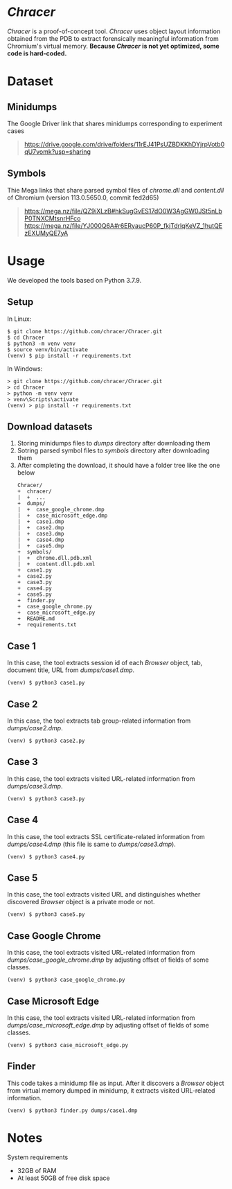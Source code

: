 # *Chracer*

*Chracer* is a proof-of-concept tool. *Chracer* uses object layout information obtained from the PDB to extract forensically meaningful information from Chromium's virtual memory. **Because *Chracer* is not yet optimized, some code is hard-coded.**

# Dataset

## Minidumps

The Google Driver link that shares minidumps corresponding to experiment cases
> https://drive.google.com/drive/folders/11rEJ41PsUZBDKKhDYjrpVotb0qU7vomk?usp=sharing

## Symbols

Thie Mega links that share parsed symbol files of _chrome.dll_ and _content.dll_ of Chromium (version 113.0.5650.0, commit fed2d65)
> https://mega.nz/file/QZ9iXLzB#hkSugGvES17dO0W3AgGW0JSt5nLbP0TNXCMtsnrHFco
> https://mega.nz/file/YJ000Q6A#r6ERyaucP60P_fkjTdrlqKeVZ_1hutQEzEXUMyQE7yA

# Usage

We developed the tools based on Python 3.7.9.

## Setup

In Linux:
```
$ git clone https://github.com/chracer/Chracer.git
$ cd Chracer
$ python3 -m venv venv
$ source venv/bin/activate
(venv) $ pip install -r requirements.txt
```

In Windows:
```
> git clone https://github.com/chracer/Chracer.git
> cd Chracer
> python -m venv venv
> venv\Scripts\activate
(venv) > pip install -r requirements.txt
```

## Download datasets

1. Storing minidumps files to _dumps_ directory after downloading them
2. Sotring parsed symbol files to _symbols_ directory after downloading them
3. After completing the download, it should have a folder tree like the one below
    ```
    Chracer/
    +  chracer/
    |  +  ...
    +  dumps/
    |  +  case_google_chrome.dmp
    |  +  case_microsoft_edge.dmp
    |  +  case1.dmp
    |  +  case2.dmp
    |  +  case3.dmp
    |  +  case4.dmp
    |  +  case5.dmp
    +  symbols/
    |  +  chrome.dll.pdb.xml
    |  +  content.dll.pdb.xml
    +  case1.py
    +  case2.py
    +  case3.py
    +  case4.py
    +  case5.py
    +  finder.py
    +  case_google_chrome.py
    +  case_microsoft_edge.py
    +  README.md
    +  requirements.txt
    ```

## Case 1

In this case, the tool extracts session id of each _Browser_ object, tab, document title, URL from _dumps/case1.dmp_. 

```
(venv) $ python3 case1.py
```

## Case 2

In this case, the tool extracts tab group-related information from _dumps/case2.dmp_.

```
(venv) $ python3 case2.py
```

## Case 3

In this case, the tool extracts visited URL-related information from _dumps/case3.dmp_.

```
(venv) $ python3 case3.py
```

## Case 4

In this case, the tool extracts SSL certificate-related information from _dumps/case4.dmp_ (this file is same to _dumps/case3.dmp_).

```
(venv) $ python3 case4.py
```

## Case 5

In this case, the tool extracts visited URL and distinguishes whether discovered _Browser_ object is a private mode or not.

```
(venv) $ python3 case5.py
```

## Case Google Chrome

In this case, the tool extracts visited URL-related information from _dumps/case\_google\_chrome.dmp_ by adjusting offset of fields of some classes.

```
(venv) $ python3 case_google_chrome.py
```

## Case Microsoft Edge

In this case, the tool extracts visited URL-related information from _dumps/case\_microsoft\_edge.dmp_ by adjusting offset of fields of some classes.

```
(venv) $ python3 case_microsoft_edge.py
```

## Finder

This code takes a minidump file as input. After it discovers a _Browser_ object from virtual memory dumped in minidump, it extracts visited URL-related information.

```
(venv) $ python3 finder.py dumps/case1.dmp
```

# Notes

System requirements
- 32GB of RAM
- At least 50GB of free disk space